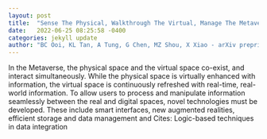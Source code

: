 ```yaml
---
layout: post
title:  "Sense The Physical, Walkthrough The Virtual, Manage The Metaverse: A Data-centric Perspective"
date:   2022-06-25 08:25:58 -0400
categories: jekyll update
author: "BC Ooi, KL Tan, A Tung, G Chen, MZ Shou, X Xiao - arXiv preprint arXiv , 2022"
---
```

In the Metaverse, the physical space and the virtual space co-exist, and interact simultaneously. While the physical space is virtually enhanced with information, the virtual space is continuously refreshed with real-time, real-world information. To allow users to process and manipulate information seamlessly between the real and digital spaces, novel technologies must be developed. These include smart interfaces, new augmented realities, efficient storage and data management and 
Cites: Logic-based techniques in data integration